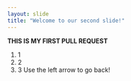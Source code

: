 ```yaml
---
layout: slide
title: "Welcome to our second slide!"
---
```

**THIS IS MY FIRST PULL REQUEST**

1. 1
2. 2
3. 3
Use the left arrow to go back!
